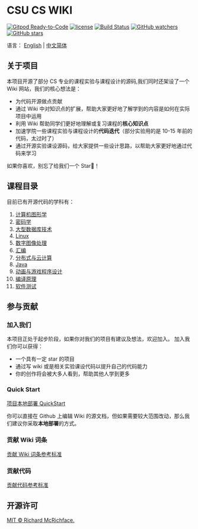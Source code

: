 # CSU CS WIKI

[![Gitpod Ready-to-Code](https://img.shields.io/badge/Gitpod-Ready--to--Code-brightgreen?logo=gitpod&style=flat-square)](https://gitpod.io/#https://github.com/disc0ver-csu/csu-cs-wiki)
[![license](https://img.shields.io/github/license/disc0ver-csu/csu-cs-wiki)](LICENSE)
[![Build Status](https://travis-ci.org/disc0ver-csu/csu-cs-wiki.svg?branch=master)](https://travis-ci.org/disc0ver-csu/csu-cs-wiki)
[![GitHub watchers](https://img.shields.io/github/watchers/disc0ver-csu/csu-cs-wiki)](https://github.com/disc0ver-csu/csu-cs-wiki)
[![GitHub stars](https://img.shields.io/github/stars/disc0ver-csu/csu-cs-wiki)](https://github.com/disc0ver-csu/csu-cs-wiki)

语言： [English](https://github.com/disc0ver-csu/csu-cs-wiki/blob/master/README-en.md) | [中文简体](https://github.com/disc0ver-csu/csu-cs-wiki/blob/master/README.md)

## 关于项目

本项目开源了部分 CS 专业的课程实验与课程设计的源码,我们同时还架设了一个 Wiki 网站，我们的核心想法是：

- 为代码开源做点贡献
- 通过 Wiki 中对知识点的扩展，帮助大家更好地了解学到的内容是如何在实际项目中运用
- 利用 Wiki 帮助同学们更好地理解或复习课程的**核心知识点**
- 加速学院一些课程实验与课程设计的**代码迭代**（部分实验用的是 10-15 年前的代码，太过时了）
- 通过开源实验课设源码，给大家提供一些设计思路，以帮助大家更好地通过代码来学习

如果你喜欢，别忘了给我们一个 Star💫！

## 课程目录

目前已有开源代码的学科有：

1. [计算机图形学](https://github.com/disc0ver-csu/computer-graphics)
2. [密码学](https://github.com/disc0ver-csu/cryptography)
3. [大型数据库技术](https://github.com/disc0ver-csu/large-database-oracle)
4. [Linux](https://github.com/disc0ver-csu/linux-system)
5. [数字图像处理](https://github.com/disc0ver-csu/digital-image-process)
6. [汇编](https://github.com/disc0ver-csu/assembly-language)
7. [分布式与云计算](https://github.com/disc0ver-csu/distributed-systems)
8. [Java](https://github.com/disc0ver-csu/java-projects)
9. [动画与游戏程序设计](https://github.com/leo6033/UnityLearing/tree/master/TanksWar)
10. [编译原理](https://github.com/disc0ver-csu/compiler-principles)
11. [软件测试](https://github.com/disc0ver-csu/software-testing)

## 参与贡献

### 加入我们

本项目正处于起步阶段，如果你对我们的项目有建议及想法，欢迎加入。
加入我们你可以获得：

- 一个具有一定 star 的项目
- 通过写 wiki 或是相关实验课设代码以提升自己的代码能力
- 你的创作将会被大多人看到，帮助其他人学到更多

### Quick Start

[项目本地部署 QuickStart](https://disc0ver-csu.github.io/csu-cs-wiki/Intro/quick-start/)

你可以直接在 Github 上编辑 Wiki 的源文档，但如果需要较大范围改动，那么我们建议你采取**本地部署**的方式。

### 贡献 Wiki 词条

[贡献 Wiki 词条参考标准](https://disc0ver-csu.github.io/csu-cs-wiki/Intro/docs-guide/)

### 贡献代码

[贡献代码参考标准](https://disc0ver-csu.github.io/csu-cs-wiki/Intro/codes-guide/)

## 开源许可

[MIT © Richard McRichface.](LICENSE)
